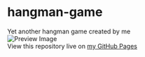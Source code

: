 # hangman-game
Yet another hangman game created by me  
![Preview Image](https://voidweaver.github.io/hangman-game/preview.png)  
View this repository live on [my GitHub Pages](https://voidweaver.github.io/hangman-game/)
